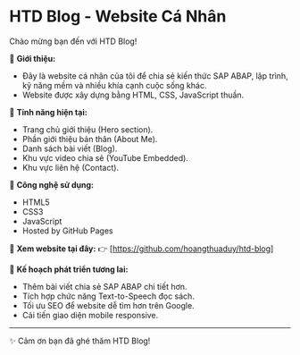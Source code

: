 # HTD Blog - Website Cá Nhân

Chào mừng bạn đến với HTD Blog!

🌟 **Giới thiệu:**
- Đây là website cá nhân của tôi để chia sẻ kiến thức SAP ABAP, lập trình, kỹ năng mềm và nhiều khía cạnh cuộc sống khác.
- Website được xây dựng bằng HTML, CSS, JavaScript thuần.

🌟 **Tính năng hiện tại:**
- Trang chủ giới thiệu (Hero section).
- Phần giới thiệu bản thân (About Me).
- Danh sách bài viết (Blog).
- Khu vực video chia sẻ (YouTube Embedded).
- Khu vực liên hệ (Contact).

🌟 **Công nghệ sử dụng:**
- HTML5
- CSS3
- JavaScript
- Hosted by GitHub Pages

🌟 **Xem website tại đây:**
👉 [https://github.com/hoangthuaduy/htd-blog]

🌟 **Kế hoạch phát triển tương lai:**
- Thêm bài viết chia sẻ SAP ABAP chi tiết hơn.
- Tích hợp chức năng Text-to-Speech đọc sách.
- Tối ưu SEO để website dễ tìm hơn trên Google.
- Cải tiến giao diện mobile responsive.

---

✨ Cảm ơn bạn đã ghé thăm HTD Blog!
